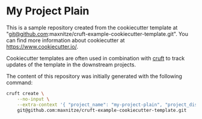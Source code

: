 # My Project Plain

This is a sample repository created from the cookiecutter template at "git@github.com:maxnitze/cruft-example-cookiecutter-template.git". You can find more information about cookiecutter at https://www.cookiecutter.io/.

Cookiecutter templates are often used in combination with [cruft](https://cruft.github.io/cruft/) to track updates of the template in the downstream projects.

The content of this repository was initially generated with the following command:

```bash
cruft create \
    --no-input \
    --extra-context '{ "project_name": "my-project-plain", "project_display_name": "My Project Plain" }' \
    git@github.com:maxnitze/cruft-example-cookiecutter-template.git
```

